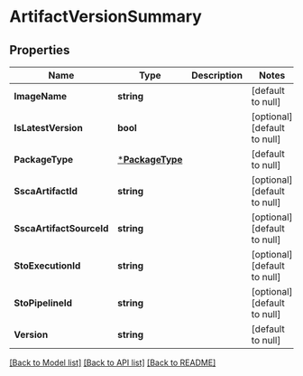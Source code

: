 # ArtifactVersionSummary

## Properties
Name | Type | Description | Notes
------------ | ------------- | ------------- | -------------
**ImageName** | **string** |  | [default to null]
**IsLatestVersion** | **bool** |  | [optional] [default to null]
**PackageType** | [***PackageType**](PackageType.md) |  | [default to null]
**SscaArtifactId** | **string** |  | [optional] [default to null]
**SscaArtifactSourceId** | **string** |  | [optional] [default to null]
**StoExecutionId** | **string** |  | [optional] [default to null]
**StoPipelineId** | **string** |  | [optional] [default to null]
**Version** | **string** |  | [default to null]

[[Back to Model list]](../README.md#documentation-for-models) [[Back to API list]](../README.md#documentation-for-api-endpoints) [[Back to README]](../README.md)

